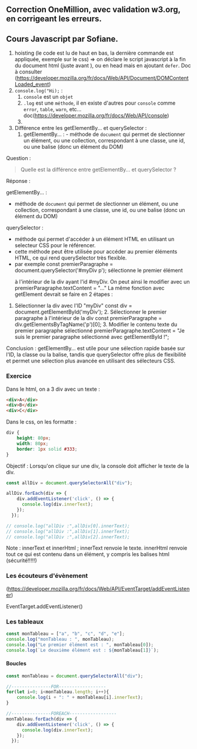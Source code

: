 ## Correction OneMillion, avec validation w3.org, en corrigeant les erreurs.

## Cours Javascript par Sofiane.

1. hoisting (le code est lu de haut en bas, la dernière commande est appliquée, exemple sur le css) => on déclare le script javascript à la fin du document html (juste avant </html>), ou en head mais en ajoutant `defer`. Doc à consulter (https://developer.mozilla.org/fr/docs/Web/API/Document/DOMContentLoaded_event)
2. `console.log("Hi);` : 
	1. `console` est un `objet`
	2. `.log` est une `méthode`, il en existe d'autres pour `console` comme `error`, `table`, `warn`, etc... doc(https://developer.mozilla.org/fr/docs/Web/API/console)
	3. 
3. Différence entre les getElementBy... et querySelector : 
	1. getElementBy... : 
		   - méthode de `document` qui permet de slectionner un élément, ou une collection, correspondant à une classe, une id, ou une balise (donc un élément du DOM)

Question :
> Quelle est la différence entre getElementBy... et querySelector ?

Réponse :

  getElementBy... : 
   - méthode de `document` qui permet de slectionner un élément, ou une collection, correspondant à une classe, une id, ou une balise (donc un     élément du DOM)
 
  querySelector :
   - méthode  qui permet d'accéder à un élément HTML en utilisant un selecteur CSS pour le référencer. 
   - cette méthode peut être utilisée pour accéder au premier éléments HTML, ce qui rend querySelector très flexible.
   - par exemple const premierParagraphe = document.querySelector('#myDiv p'); sélectionne le premier élément <p> à l'intérieur de la div ayant l'id #myDiv. On peut ainsi le modifier avec un premierParagraphe.textContent = "..." La même fonction avec getElement devrait se faire en 2 étapes : 
   1. Sélectionner la div avec l'ID "myDiv"
        const div = document.getElementById('myDiv');
    2. Sélectionner le premier paragraphe à l'intérieur de la div
        const premierParagraphe = div.getElementsByTagName('p')[0];
    3. Modifier le contenu texte du premier paragraphe sélectionné
        premierParagraphe.textContent = "Je suis le premier paragraphe sélectionné avec getElementById !";

 Conclusion :
 getElementBy... est utile pour une sélection rapide basée sur l'ID, la classe ou la balise, tandis que querySelector offre plus de flexibilité et permet une sélection plus avancée en utilisant des sélecteurs CSS.

### Exercice

Dans le html, on a 3 div avec un texte : 

```html
<div>A</div>
<div>B</div>
<div>C</div>
```

Dans le css, on les formatte : 

```css
div {
    height: 80px;
    width: 80px;
    border: 1px solid #333;
}
```

Objectif : Lorsqu'on clique sur une div, la console doit afficher le texte de la div.

```js
const allDiv = document.querySelectorAll("div");

allDiv.forEach(div => {
    div.addEventListener('click', () => {
      console.log(div.innerText);
    });
  });

// console.log("allDiv :",allDiv[0].innerText);
// console.log("allDiv :",allDiv[1].innerText);
// console.log("allDiv :",allDiv[2].innerText);
```

Note : innerText et innerHtml ; innerText renvoie le texte. innerHtml renvoie tout ce qui est contenu dans un élément, y compris les balises html (sécurité!!!!!)

### Les écouteurs d'évènement

(https://developer.mozilla.org/fr/docs/Web/API/EventTarget/addEventListener)

EventTarget.addEventListener() 

### Les tableaux

```js
const monTableau = ["a", "b", "c", "d", "e"];
console.log("monTableau : ", monTableau); 
console.log("Le premier élément est : ", monTableau[0]);
console.log(`Le deuxième élément est : ${monTableau[1]}`);

```

#### Boucles

```js
const monTableau = document.querySelectorAll("div");

//---------------FOR------------------
for(let i=0; i<monTableau.length; i++){
    console.log(i + ": " + monTableau[i].innerText);
}

//---------------FOREACH------------------
monTableau.forEach(div => {
    div.addEventListener('click', () => {
      console.log(div.innerText);
    });
  });

```
